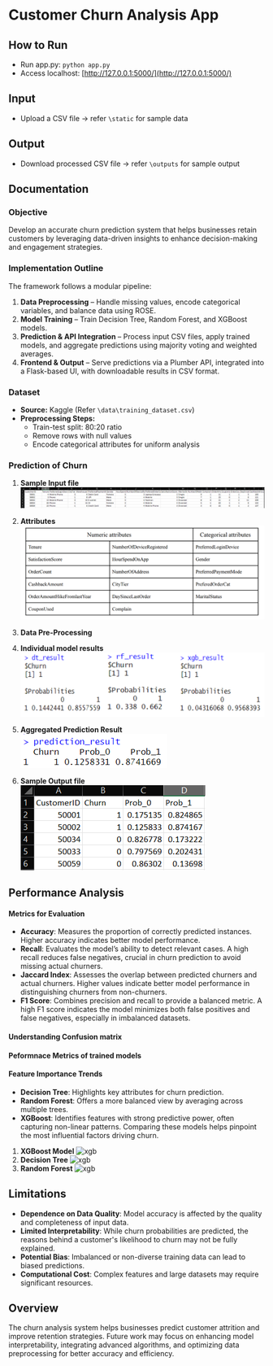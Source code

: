 # Customer Churn Analysis App

## How to Run  
- Run app.py: `python app.py`  
- Access localhost: [http://127.0.0.1:5000/](http://127.0.0.1:5000/)  

## Input  
- Upload a CSV file → refer `\static` for sample data  

## Output  
- Download processed CSV file → refer `\outputs` for sample output


## Documentation  

### Objective  
Develop an accurate churn prediction system that helps businesses retain customers by leveraging data-driven insights to enhance decision-making and engagement strategies.  

### Implementation Outline  
The framework follows a modular pipeline:  

1. **Data Preprocessing** – Handle missing values, encode categorical variables, and balance data using ROSE.  
2. **Model Training** – Train Decision Tree, Random Forest, and XGBoost models.  
3. **Prediction & API Integration** – Process input CSV files, apply trained models, and aggregate predictions using majority voting and weighted averages.  
4. **Frontend & Output** – Serve predictions via a Plumber API, integrated into a Flask-based UI, with downloadable results in CSV format.  

### Dataset  
- **Source:** Kaggle (Refer `\data\training_dataset.csv`)  
- **Preprocessing Steps:**  
  - Train-test split: 80:20 ratio  
  - Remove rows with null values  
  - Encode categorical attributes for uniform analysis

### Prediction of Churn

1. **Sample Input file**
![Sample Input](data/doc-support/sample_input.png)  

2. **Attributes**
![Attributes](data/doc-support/attributes-table.png)  

3. **Data Pre-Processing**

4. **Individual model results**
![indv-models](data/doc-support/model-results.png)  

5. **Aggregated Prediction Result**
![aggr-result](data/doc-support/prediction-result.png)  

6. **Sample Output file**
![Sample output](data/doc-support/sample_output.png)  


## Performance Analysis

#### Metrics for Evaluation  

- **Accuracy**: Measures the proportion of correctly predicted instances. Higher accuracy indicates better model performance.  
- **Recall**: Evaluates the model’s ability to detect relevant cases. A high recall reduces false negatives, crucial in churn prediction to avoid missing actual churners.  
- **Jaccard Index**: Assesses the overlap between predicted churners and actual churners. Higher values indicate better model performance in distinguishing churners from non-churners.  
- **F1 Score**: Combines precision and recall to provide a balanced metric. A high F1 score indicates the model minimizes both false positives and false negatives, especially in imbalanced datasets.  

#### Understanding Confusion matrix

#### Peformnace Metrics of trained models

#### Feature Importance Trends
- **Decision Tree**: Highlights key attributes for churn prediction.  
- **Random Forest**: Offers a more balanced view by averaging across multiple trees.  
- **XGBoost**: Identifies features with strong predictive power, often capturing non-linear patterns. Comparing these models helps pinpoint the most influential factors driving churn.  

1. **XGBoost Model**
   ![xgb](data/plots/Rplot_xgb)  
2. **Decision Tree**
   ![xgb](data/plots/Rplot_DT)  
3. **Random Forest**
   ![xgb](data/plots/Rplot_rf)  

## Limitations  
- **Dependence on Data Quality**: Model accuracy is affected by the quality and completeness of input data.  
- **Limited Interpretability**: While churn probabilities are predicted, the reasons behind a customer's likelihood to churn may not be fully explained.  
- **Potential Bias**: Imbalanced or non-diverse training data can lead to biased predictions.  
- **Computational Cost**: Complex features and large datasets may require significant resources.  

## Overview  
The churn analysis system helps businesses predict customer attrition and improve retention strategies. Future work may focus on enhancing model interpretability, integrating advanced algorithms, and optimizing data preprocessing for better accuracy and efficiency.  




